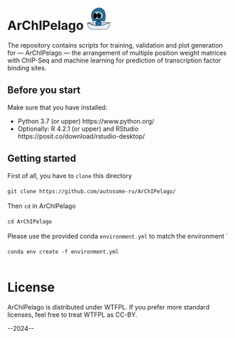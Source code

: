 # ArChIPelago <img src='./Archipelago.png' width='55'>
The repository contains scripts for training, validation and plot generation for — ArChIPelago — the arrangement of multiple position weight matrices with ChIP-Seq and machine learning for prediction of transcription factor binding sites.

## Before you start

Make sure that you have installed:
<ul>
<li>Python 3.7 (or upper) https://www.python.org/
<li>Optionally: R 4.2.1 (or upper) and RStudio https://posit.co/download/rstudio-desktop/
</ul>



## Getting started

First of all, you have to ```clone``` this directory</br></br>
```git clone https://github.com/autosome-ru/ArChIPelago/```</br></br>
Then ```cd``` in ArChIPelago </br></br>
```cd ArChIPelago```</br></br>
Please use the provided conda ```environment.yml``` to match the environment `</br></br>
```conda env create -f environment.yml```</br></br>

# License
ArChIPelago is distributed under WTFPL. If you prefer more standard licenses, feel free to treat WTFPL as CC-BY.

--2024--
